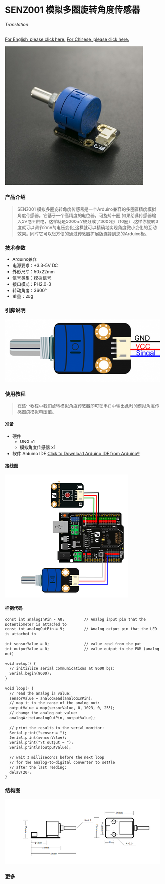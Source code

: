 # SENZ001 模拟多圈旋转角度传感器

###### Translation

[For English, please click here.](https://github.com/FizzyStudio/SENZ001-Rotation-Sensor/blob/master/README.md)
[For Chinese, please click here.](https://github.com/FizzyStudio/SENZ001-Rotation-Sensor/blob/master/README_cn.md)

![](https://github.com/FizzyStudio/SENZ001-Rotation-Sensor/blob/master/pic/SENZ001.jpg "SENZ001") 

### 产品介绍

> SENZ001 模拟多圈旋转角度传感器是一个Arduino兼容的多圈高精度模拟角度传感器。它基于一个高精度的电位器，可旋转十圈,如果给此传感器输入5V电压供电，这样就是5000mV被分成了3600份（10圈）.这样你旋转3度就可以调节2mV的电压变化,这样就可以精确地实现角度微小变化的互动效果。同时它可以很方便的通过传感器扩展版连接到您的Arduino板。
 
### 技术参数

* Arduino兼容
* 电源要求：+3.3-5V DC
* 外形尺寸：50x22mm
* 信号类型：模拟信号
* 接口模式：PH2.0-3
* 转动角度：3600°
* 重量：20g

### 引脚说明

![](https://github.com/FizzyStudio/SENZ001-Rotation-Sensor/blob/master/pic/SENZ001_pin.png "pin")  

### 使用教程

> 在这个教程中我们旋转模拟角度传感器即可在串口中输出此时的模拟角度传感器的模拟电压值。 

#### 准备

* 硬件
    * UNO x1
    * 模拟角度传感器 x1
* 软件
    Arduino IDE [Click to Download Arduino IDE from Arduino®](https://www.arduino.cc/en/Main/Software)

#### 接线图

![](https://github.com/FizzyStudio/SENZ001-Rotation-Sensor/blob/master/pic/SENZ001_Connection.png "Connection") 

#### 样例代码

    const int analogInPin = A0;         // Analog input pin that the potentiometer is attached to
    const int analogOutPin = 9;         // Analog output pin that the LED is attached to

    int sensorValue = 0;                // value read from the pot
    int outputValue = 0;                // value output to the PWM (analog out)
    
    void setup() {
      // initialize serial communications at 9600 bps:
      Serial.begin(9600);
    }
    
    void loop() {
      // read the analog in value:
      sensorValue = analogRead(analogInPin);
      // map it to the range of the analog out:
      outputValue = map(sensorValue, 0, 1023, 0, 255);
      // change the analog out value:
      analogWrite(analogOutPin, outputValue);
    
      // print the results to the serial monitor:
      Serial.print("sensor = ");
      Serial.print(sensorValue);
      Serial.print("\t output = ");
      Serial.println(outputValue);
    
      // wait 2 milliseconds before the next loop
      // for the analog-to-digital converter to settle
      // after the last reading:
      delay(20);
    }


### 结构图

![](https://github.com/FizzyStudio/SENZ001-Rotation-Sensor/blob/master/pic/SENZ001_Dimension.png "Dimension") 

### 更多
